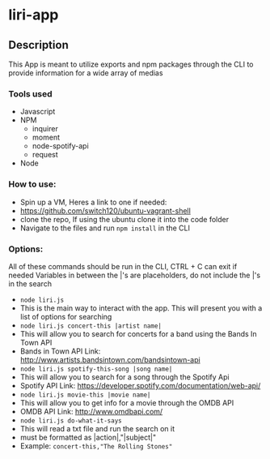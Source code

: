 # liri-app

## Description
This App is meant to utilize exports and npm packages through the CLI to provide information for a wide array of medias

### Tools used
- Javascript
- NPM
  - inquirer
  - moment
  - node-spotify-api
  - request
- Node

### How to use:
- Spin up a VM, Heres a link to one if needed:
 - https://github.com/switch120/ubuntu-vagrant-shell
- clone the repo, If using the ubuntu clone it into the code folder
- Navigate to the files and run `npm install` in the CLI

### Options:
All of these commands should be run in the CLI, CTRL + C can exit if needed
Variables in between the |'s are placeholders, do not include the |'s in the search

- `node liri.js`
 - This is the main way to interact with the app. This will present you with a list of options for searching
- `node liri.js concert-this |artist name|`
 - This will allow you to search for concerts for a band using the Bands In Town API
  - Bands in Town API Link: http://www.artists.bandsintown.com/bandsintown-api
- `node liri.js spotify-this-song |song name|`
 - This will allow you to search for a song through the Spotify Api
  - Spotify API Link: https://developer.spotify.com/documentation/web-api/
- `node liri.js movie-this |movie name|`
 - This will allow you to get info for a movie through the OMDB API
  - OMDB API Link: http://www.omdbapi.com/
- `node liri.js do-what-it-says`
 - This will read a txt file and run the search on it
  - must be formatted as |action|,"|subject|"
  - Example: `concert-this,"The Rolling Stones"`